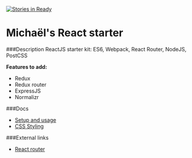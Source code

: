 [![Stories in Ready](https://badge.waffle.io/SpikeO/react-starter.png?label=ready&title=Ready)](https://waffle.io/SpikeO/react-starter)
# Michaël's React starter

###Description
ReactJS starter kit: ES6, Webpack, React Router, NodeJS, PostCSS

**Features to add:**
- Redux
- Redux router
- ExpressJS
- Normalizr

###Docs
- [Setup and usage](docs/SetupAndUsage.md)
- [CSS Styling](docs/CSSStyling.md)

###External links
- [React router](https://github.com/reactjs/react-router)